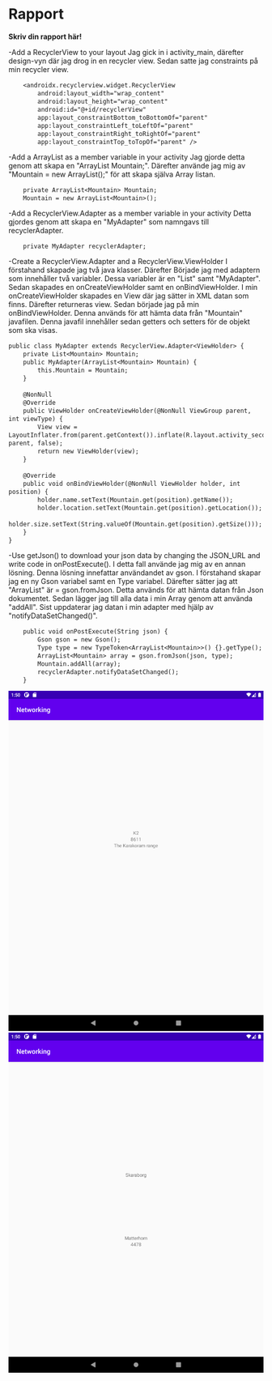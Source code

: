 # Rapport

**Skriv din rapport här!**

-Add a RecyclerView to your layout
Jag gick in i activity_main, därefter design-vyn där jag drog in en recycler view. Sedan satte jag constraints på min recycler view.

``` 
    <androidx.recyclerview.widget.RecyclerView
        android:layout_width="wrap_content"
        android:layout_height="wrap_content"
        android:id="@+id/recyclerView"
        app:layout_constraintBottom_toBottomOf="parent"
        app:layout_constraintLeft_toLeftOf="parent"
        app:layout_constraintRight_toRightOf="parent"
        app:layout_constraintTop_toTopOf="parent" />
``` 

-Add a ArrayList<Mountain> as a member variable in your activity
Jag gjorde detta genom att skapa en "ArrayList<Mountain> Mountain;". Därefter använde jag mig av "Mountain = new ArrayList<Mountain>();" för att skapa själva Array listan.

```
    private ArrayList<Mountain> Mountain;
    Mountain = new ArrayList<Mountain>();
``` 

-Add a RecyclerView.Adapter as a member variable in your activity
Detta gjordes genom att skapa en "MyAdapter" som namngavs till recyclerAdapter.
``` 
    private MyAdapter recyclerAdapter;
```

-Create a RecyclerView.Adapter and a RecyclerView.ViewHolder
I förstahand skapade jag två java klasser. Därefter Började jag med adaptern som innehåller två variabler. Dessa variabler är en "List" samt "MyAdapter".
Sedan skapades en onCreateViewHolder samt en onBindViewHolder. I min onCreateViewHolder skapades en View där jag sätter in XML datan som finns. Därefter
returneras view. Sedan började jag på min onBindViewHolder. Denna används för att hämta data från "Mountain" javafilen. Denna javafil innehåller sedan getters 
och setters för de objekt som ska visas.

```
public class MyAdapter extends RecyclerView.Adapter<ViewHolder> {
    private List<Mountain> Mountain;
    public MyAdapter(ArrayList<Mountain> Mountain) {
        this.Mountain = Mountain;
    }

    @NonNull
    @Override
    public ViewHolder onCreateViewHolder(@NonNull ViewGroup parent, int viewType) {
        View view = LayoutInflater.from(parent.getContext()).inflate(R.layout.activity_second, parent, false);
        return new ViewHolder(view);
    }

    @Override
    public void onBindViewHolder(@NonNull ViewHolder holder, int position) {
        holder.name.setText(Mountain.get(position).getName());
        holder.location.setText(Mountain.get(position).getLocation());
        holder.size.setText(String.valueOf(Mountain.get(position).getSize()));
    }
}
``` 

-Use getJson() to download your json data by changing the JSON_URL and write code in onPostExecute().
I detta fall använde jag mig av en annan lösning. Denna lösning innefattar användandet av gson. I förstahand skapar jag en ny Gson variabel samt en Type variabel.
Därefter sätter jag att "ArrayList<Mountain>" är = gson.fromJson. Detta används för att hämta datan från Json dokumentet. Sedan lägger jag till alla data i
min Array genom att använda "addAll". Sist uppdaterar jag datan i min adapter med hjälp av "notifyDataSetChanged()".

```
    public void onPostExecute(String json) {
        Gson gson = new Gson();
        Type type = new TypeToken<ArrayList<Mountain>>() {}.getType();
        ArrayList<Mountain> array = gson.fromJson(json, type);
        Mountain.addAll(array);
        recyclerAdapter.notifyDataSetChanged();
    }
``` 


![](bild1.png)
![](bild2.png)
